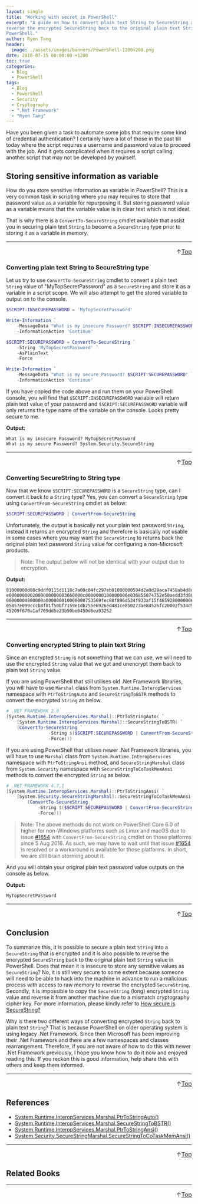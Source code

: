 ```yaml
---
layout: single
title: "Working with secret in PowerShell"
excerpt: "A guide on how to convert plain text String to SecureString and
reverse the encrypted SecureString back to the original plain text String in
PowerShell."
author: Ryen Tang
header:
  image: ./assets/images/banners/PowerShell-1280x200.png
date: 2018-07-15 00:00:00 +1200
toc: true
categories: 
  - Blog
  - PowerShell
tags:
  - Blog
  - PowerShell
  - Security
  - Cryptography
  - ".Net Framework"
  - "Ryen Tang"
---
```


Have you been given a task to automate some jobs that require some kind of
credential authentication? I certainly have a lot of those in the past till
today where the script requires a username and password value to proceed with
the job. And it gets complicated when it requires a script calling another
script that may not be developed by yourself.

## Storing sensitive information as variable 

How do you store sensitive information as variable in PowerShell? This is a
very common task in scripting where you may requires to store that password
value as a variable for repurposing it. But storing password value as a
variable means that the variable value is in clear text which is not ideal.

That is why there is a `ConvertTo-SecureString` cmdlet available that assist
you in securing plain text `String` to become a `SecureString` type prior to
storing it as a variable in memory.

<hr style='margin-top: 0.5em; margin-bottom: 0em; border-top: 1px solid #eaeaea'>
<p style='font-size: 16px; vertical-align: top; text-align: right;'>↑<a href='#top'>Top</a></p>

### Converting plain text String to SecureString type

Let us try to use `ConvertTo-SecureString` cmdlet to convert a plain text
`String` value of "MyTopSecretPassword" as a `SecureString` and store it as a
variable in a script scope. We will also attempt to get the stored variable to
output on to the console. 

```powershell
$SCRIPT:INSECUREPASSWORD = 'MyTopSecretPassword'

Write-Information `
    -MessageData "What is my insecure Password? $SCRIPT:INSECUREPASSWORD" `
    -InformationAction 'Continue'

$SCRIPT:SECUREPASSWORD = ConvertTo-SecureString `
    -String 'MyTopSecretPassword' `
    -AsPlainText `
    -Force

Write-Information `
    -MessageData "What is my secure Password? $SCRIPT:SECUREPASSWORD" `
    -InformationAction 'Continue'
```

If you have copied the code above and run them on your PowerShell console, you
will find that `$SCRIPT:INSECUREPASSWORD` variable will return plain text value
of your password and `$SCRIPT:SECUREPASSWORD` variable will only returns the
type name of the variable on the console. Looks pretty secure to me.

**Output:**
```text
What is my insecure Password? MyTopSecretPassword
What is my secure Password? System.Security.SecureString
```

<hr style='margin-top: 0.5em; margin-bottom: 0em; border-top: 1px solid #eaeaea'>
<p style='font-size: 16px; vertical-align: top; text-align: right;'>↑<a href='#top'>Top</a></p>

### Converting SecureString to String type

Now that we know `$SCRIPT:SECUREPASSWORD` is a `SecureString` type, can I
convert it back to a `String` type? Yes, you can convert a `SecureString` type
using `ConvertFrom-SecureString` cmdlet as below:

```powershell
$SCRIPT:SECUREPASSWORD | ConvertFrom-SecureString
```

Unfortunately, the output is basically not your plain text password `String`,
instead it returns an encrypted `String` and therefore is basically not usable
in some cases where you may want the `SecureString` to returns back the
original plain text password `String` value for configuring a non-Microsoft
products.

> Note: The output below will not be identical with your output due to
encryption.

**Output:**
```text
01000000d08c9ddf0115d1118c7a00c04fc297eb01000000594d2a0d29aca7458ab4d8da81a486b
e0000000002000000000003660000c0000000100000006e036855074752e50aedd3fd08707aa200
00000004800000a000000010000000753569fec88f896d534f933af15f4659280000006211ae529
05857e099cccb8f81f50bf7159e1db255e6926ed481ce850273ae84526fc20002f534d914000000
45209f670a1af769dd5e23b50be6450d6ea93252
```

<hr style='margin-top: 0.5em; margin-bottom: 0em; border-top: 1px solid #eaeaea'>
<p style='font-size: 16px; vertical-align: top; text-align: right;'>↑<a href='#top'>Top</a></p>

### Converting encrypted String to plain text String

Since an encrypted `String` is not something that we can use, we will need to
use the encrypted `String` value that we got and unencrypt them back to plain
text `String` value.

If you are using PowerShell that still utilises old .Net Framework
libraries, you will have to use `Marshal` class from
`System.Runtime.InteropServices` namespace with `PtrToStringAuto` and
`SecureStringToBSTR` methods to convert the encrypted `String` as below.

```powershell
# .NET FRAMEWORK 2.0
[System.Runtime.InteropServices.Marshal]::PtrToStringAuto( `
    [System.Runtime.InteropServices.Marshal]::SecureStringToBSTR( `
    (ConvertTo-SecureString `
                -String $($SCRIPT:SECUREPASSWORD | ConvertFrom-SecureString) `
                -Force)))
```

If you are using PowerShell that utilises newer .Net Framework
libraries, you will have to use `Marshal` class from
`System.Runtime.InteropServices` namespace with `PtrToStringAnsi` method, and
`SecureStringMarshal` class from `System.Security` namespace with
`SecureStringToCoTaskMemAnsi` methods to convert the encrypted `String` as
below.

```powershell
# .NET FRAMEWORK 4.7.1
[System.Runtime.InteropServices.Marshal]::PtrToStringAnsi( `
    [System.Security.SecureStringMarshal]::SecureStringToCoTaskMemAnsi( `
        (ConvertTo-SecureString `
            -String $($SCRIPT:SECUREPASSWORD | ConvertFrom-SecureString) `
            -Force)))
```

> Note: The above methods do not work on PowerShell Core 6.0 of higher for
non-Windows platforms such as Linux and macOS due to issue
[#1654](https://github.com/PowerShell/PowerShell/issues/1654) with
`ConvertFrom-SecureString` cmdlet on those platforms since 5 Aug 2016. As such,
we may have to wait until that issue
[#1654](https://github.com/PowerShell/PowerShell/issues/1654) is resolved
or a workaround is available for those platforms. In short, we are still brain
storming about it.

And you will obtain your original plain text password value outputs on the
console as below.

**Output:**

```text
MyTopSecretPassword
```

<hr style='margin-top: 0.5em; margin-bottom: 0em; border-top: 1px solid #eaeaea'>
<p style='font-size: 16px; vertical-align: top; text-align: right;'>↑<a href='#top'>Top</a></p>

## Conclusion

To summarize this, it is possible to secure a plain text `String` into a
`SecureString` that is encrypted and it is also possible to reverse the
encrypted `SecureString` back to the original plain text `String` value in
PowerShell. Does that mean it is insecure to store any sensitive values as
`SecureString`? No, it is still very secure to some extent because someone
will need to be able to hack into the machine in advance to run a
malicious process with access to raw memory to reverse the encrypted
`SecureString`. Secondly, it is impossible to copy the `SecureString` (long)
encrypted `String` value and reverse it from another machine due to a mismatch
cryptography cipher key. For more information, please kindly refer to [How secure is SecureString?](https://msdn.microsoft.com/en-us/library/system.security.securestring(v=vs.110).aspx#HowSecure)

Why is there two different ways of converting encrypted `String` back to plain
text `String`? That is because PowerShell on older operating system is
using legacy .Net Framework. Since then Microsoft has been improving their
.Net Framework and there are a few namespaces and classes rearrangement.
Therefore, if you are not aware of how to do this with newer .Net Framework
previously, I hope you know how to do it now and enjoyed reading this. If you
reckon this is good information, help share this with others and keep them
informed.

<hr style='margin-top: 0.5em; margin-bottom: 0em; border-top: 1px solid #eaeaea'>
<p style='font-size: 16px; vertical-align: top; text-align: right;'>↑<a href='#top'>Top</a></p>

## References

- [System.Runtime.InteropServices.Marshal.PtrToStringAuto()](https://msdn.microsoft.com/en-us/library/ewyktcaa%28v=vs.110%29.aspx)
- [System.Runtime.InteropServices.Marshal.SecureStringToBSTR()](https://msdn.microsoft.com/en-us/library/system.runtime.interopservices.marshal.securestringtobstr(v=vs.110).aspx)
- [System.Runtime.InteropServices.Marshal.PtrToStringAnsi()](https://msdn.microsoft.com/en-us/library/7b620dhe(v=vs.110).aspx)
- [System.Security.SecureStringMarshal.SecureStringToCoTaskMemAnsi()](https://msdn.microsoft.com/en-us/library/system.security.securestringmarshal.securestringtocotaskmemansi(v=vs.110).aspx)

<hr style='margin-top: 0.5em; margin-bottom: 0em; border-top: 1px solid #eaeaea'>
<p style='font-size: 16px; vertical-align: top; text-align: right;'>↑<a href='#top'>Top</a></p>

## Related Books

<div id="amzn-assoc-ad-a810e3df-f462-4f55-be29-a78a4507d7bf"></div><script async src="//z-na.amazon-adsystem.com/widgets/onejs?MarketPlace=US&adInstanceId=a810e3df-f462-4f55-be29-a78a4507d7bf"></script>

<hr style='margin-top: 0.5em; margin-bottom: 0em; border-top: 1px solid #eaeaea'>
<p style='font-size: 16px; vertical-align: top; text-align: right;'>↑<a href='#top'>Top</a></p>